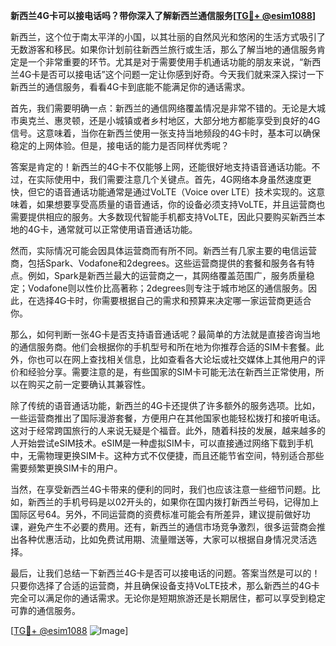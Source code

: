 **新西兰4G卡可以接电话吗？带你深入了解新西兰通信服务[[TG💪+ @esim1088](https://t.me/s/esim1088)]**

新西兰，这个位于南太平洋的小国，以其壮丽的自然风光和悠闲的生活方式吸引了无数游客和移民。如果你计划前往新西兰旅行或生活，那么了解当地的通信服务肯定是一个非常重要的环节。尤其是对于需要使用手机通话功能的朋友来说，“新西兰4G卡是否可以接电话”这个问题一定让你感到好奇。今天我们就来深入探讨一下新西兰的通信服务，看看4G卡到底能不能满足你的通话需求。

首先，我们需要明确一点：新西兰的通信网络覆盖情况是非常不错的。无论是大城市奥克兰、惠灵顿，还是小城镇或者乡村地区，大部分地方都能享受到良好的4G信号。这意味着，当你在新西兰使用一张支持当地频段的4G卡时，基本可以确保稳定的上网体验。但是，接电话的能力是否同样优秀呢？

答案是肯定的！新西兰的4G卡不仅能够上网，还能很好地支持语音通话功能。不过，在实际使用中，我们需要注意几个关键点。首先，4G网络本身虽然速度更快，但它的语音通话功能通常是通过VoLTE（Voice over LTE）技术实现的。这意味着，如果想要享受高质量的语音通话，你的设备必须支持VoLTE，并且运营商也需要提供相应的服务。大多数现代智能手机都支持VoLTE，因此只要购买新西兰本地的4G卡，通常就可以正常使用语音通话功能。

然而，实际情况可能会因具体运营商而有所不同。新西兰有几家主要的电信运营商，包括Spark、Vodafone和2degrees。这些运营商提供的套餐和服务各有特点。例如，Spark是新西兰最大的运营商之一，其网络覆盖范围广，服务质量稳定；Vodafone则以性价比高著称；2degrees则专注于城市地区的通信服务。因此，在选择4G卡时，你需要根据自己的需求和预算来决定哪一家运营商更适合你。

那么，如何判断一张4G卡是否支持语音通话呢？最简单的方法就是直接咨询当地的通信服务商。他们会根据你的手机型号和所在地为你推荐合适的SIM卡套餐。此外，你也可以在网上查找相关信息，比如查看各大论坛或社交媒体上其他用户的评价和经验分享。需要注意的是，有些国家的SIM卡可能无法在新西兰正常使用，所以在购买之前一定要确认其兼容性。

除了传统的语音通话功能，新西兰的4G卡还提供了许多额外的服务选项。比如，一些运营商推出了国际漫游套餐，方便用户在其他国家也能轻松拨打和接听电话。这对于经常跨国旅行的人来说无疑是个福音。此外，随着科技的发展，越来越多的人开始尝试eSIM技术。eSIM是一种虚拟SIM卡，可以直接通过网络下载到手机中，无需物理更换SIM卡。这种方式不仅便捷，而且还能节省空间，特别适合那些需要频繁更换SIM卡的用户。

当然，在享受新西兰4G卡带来的便利的同时，我们也应该注意一些细节问题。比如，新西兰的手机号码是以02开头的，如果你在国内拨打新西兰号码，记得加上国际区号64。另外，不同运营商的资费标准可能会有所差异，建议提前做好功课，避免产生不必要的费用。还有，新西兰的通信市场竞争激烈，很多运营商会推出各种优惠活动，比如免费试用期、流量赠送等，大家可以根据自身情况灵活选择。

最后，让我们总结一下新西兰4G卡是否可以接电话的问题。答案当然是可以的！只要你选择了合适的运营商，并且确保设备支持VoLTE技术，那么新西兰的4G卡完全可以满足你的通话需求。无论你是短期旅游还是长期居住，都可以享受到稳定可靠的通信服务。

[[TG💪+ @esim1088](https://t.me/s/esim1088) ![Image](https://i.postimg.cc/4NQfJmqS/Snipaste-2025-05-13-00-14-12.png)]